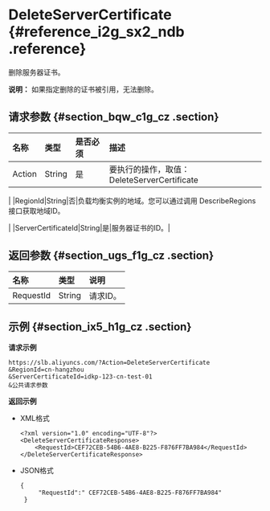 # DeleteServerCertificate {#reference_i2g_sx2_ndb .reference}

删除服务器证书。

**说明：** 如果指定删除的证书被引用，无法删除。

## 请求参数 {#section_bqw_c1g_cz .section}

|名称|类型|是否必须|描述|
|:-|:-|:---|:-|
|Action|String|是|要执行的操作，取值：DeleteServerCertificate

|
|RegionId|String|否|负载均衡实例的地域。您可以通过调用 DescribeRegions接口获取地域ID。

|
|ServerCertificateId|String|是|服务器证书的ID。|

## 返回参数 {#section_ugs_f1g_cz .section}

|名称|类型|说明|
|:-|:-|:-|
|RequestId|String|请求ID。|

## 示例 {#section_ix5_h1g_cz .section}

**请求示例**

``` {#public}
https://slb.aliyuncs.com/?Action=DeleteServerCertificate
&RegionId=cn-hangzhou
&ServerCertificateId=idkp-123-cn-test-01
&公共请求参数
```

**返回示例**

-   XML格式

    ```
    <?xml version="1.0" encoding="UTF-8"?>
    <DeleteServerCertificateResponse>
    	<RequestId>CEF72CEB-54B6-4AE8-B225-F876FF7BA984</RequestId>
    </DeleteServerCertificateResponse>
    ```

-   JSON格式

    ```
    {
         "RequestId":" CEF72CEB-54B6-4AE8-B225-F876FF7BA984"
     }
    ```


